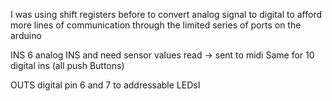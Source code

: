 I was using shift registers before to convert analog signal to digital to afford more lines of communication through the limited series of ports on the arduino

INS
6 analog INS and need sensor values read
-> sent to midi
Same for 10 digital ins (all push Buttons)

OUTS
digital pin 6 and 7 to addressable LEDsI